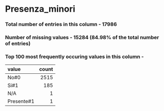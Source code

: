 
# Presenza_minori

### Total number of entries in this column - 17986

### Number of missing values - 15284 (84.98% of the total number of entries)

### Top 100 most frequently occuring values in this column -

| value      |   count |
|:-----------|--------:|
| No#0       |    2515 |
| Si#1       |     185 |
| N/A        |       1 |
| Presente#1 |       1 |
